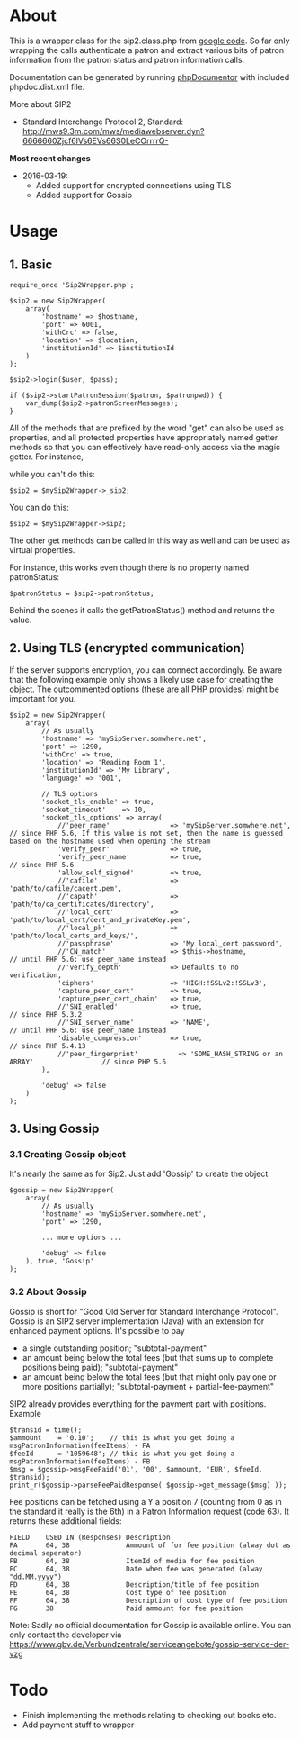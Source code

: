 # About
This is a wrapper class for the sip2.class.php from [google code](https://code.google.com/p/php-sip2/). So far only wrapping the calls authenticate a patron and extract various bits of patron information from the patron status and patron information calls.

Documentation can be generated by running [phpDocumentor](http://www.phpdoc.org/) with included phpdoc.dist.xml file.

More about SIP2
* Standard Interchange Protocol 2, Standard: http://mws9.3m.com/mws/mediawebserver.dyn?6666660Zjcf6lVs6EVs66S0LeCOrrrrQ-

**Most recent changes**
* 2016-03-19:
  * Added support for encrypted connections using TLS
  * Added support for Gossip


# Usage

## 1. Basic
```
require_once 'Sip2Wrapper.php';

$sip2 = new Sip2Wrapper(
    array(
        'hostname' => $hostname,
        'port' => 6001,
        'withCrc' => false,
        'location' => $location,
        'institutionId' => $institutionId
    )
);

$sip2->login($user, $pass);

if ($sip2->startPatronSession($patron, $patronpwd)) {
    var_dump($sip2->patronScreenMessages);
}
```

All of the methods that are prefixed by the word "get" can also be used as properties,
and all protected properties have appropriately named getter methods so that you can effectively
have read-only access via the magic getter.  For instance, 

while you can't do this:  

    $sip2 = $mySip2Wrapper->_sip2;

You can do this:

    $sip2 = $mySip2Wrapper->sip2;

The other get methods can be called in this way as well and can be used as virtual properties.

For instance, this works even though there is no property named patronStatus:

    $patronStatus = $sip2->patronStatus;

Behind the scenes it calls the getPatronStatus() method and returns the value.


## 2. Using TLS (encrypted communication)
If the server supports encryption, you can connect accordingly. Be aware that the following example only shows a likely use case for creating the object.
The outcommented options (these are all PHP provides) might be important for you.
```
$sip2 = new Sip2Wrapper(
    array(
        // As usually
        'hostname' => 'mySipServer.somwhere.net',
        'port' => 1290,
        'withCrc' => true,
        'location' => 'Reading Room 1',
        'institutionId' => 'My Library',
        'language' => '001',

        // TLS options
        'socket_tls_enable' => true,
        'socket_timeout'    => 10,
        'socket_tls_options' => array(
            //'peer_name'               => 'mySipServer.somwhere.net',                      // since PHP 5.6, If this value is not set, then the name is guessed based on the hostname used when opening the stream
            'verify_peer'               => true,
            'verify_peer_name'          => true,                                            // since PHP 5.6
            'allow_self_signed'         => true,
            //'cafile'                  => 'path/to/cafile/cacert.pem',
            //'capath'                  => 'path/to/ca_certificates/directory',
            //'local_cert'              => 'path/to/local_cert/cert_and_privateKey.pem',
            //'local_pk'                => 'path/to/local_certs_and_keys/',
            //'passphrase'              => 'My local_cert password',
            //'CN_match'                => $this->hostname,                                 // until PHP 5.6: use peer_name instead
            //'verify_depth'            => Defaults to no verification,
            'ciphers'                   => 'HIGH:!SSLv2:!SSLv3',
            'capture_peer_cert'         => true,
            'capture_peer_cert_chain'   => true,
            //'SNI_enabled'             => true,                                            // since PHP 5.3.2
            //'SNI_server_name'         => 'NAME',                                          // until PHP 5.6: use peer_name instead
            'disable_compression'       => true,                                            // since PHP 5.4.13
            //'peer_fingerprint'          => 'SOME_HASH_STRING or an ARRAY'                 // since PHP 5.6
        ),

        'debug' => false
    )
);
```


## 3. Using Gossip

### 3.1 Creating Gossip object
It's nearly the same as for Sip2. Just add 'Gossip' to create the object
```
$gossip = new Sip2Wrapper(
    array(
        // As usually
        'hostname' => 'mySipServer.somwhere.net',
        'port' => 1290,

        ... more options ...

        'debug' => false
    ), true, 'Gossip'
);
```


### 3.2 About Gossip
Gossip is short for "Good Old Server for Standard Interchange Protocol". Gossip is an SIP2 server implementation (Java) with an extension for enhanced payment options. It's possible to pay
* a single outstanding position; "subtotal-payment"
* an amount being below the total fees (but that sums up to complete positions being paid); "subtotal-payment"
* an amount being below the total fees (but that might only pay one or more positions partially); "subtotal-payment + partial-fee-payment"

SIP2 already provides everything for the payment part with positions. Example
```
$transid = time();
$ammount    = '0.10';    // this is what you get doing a msgPatronInformation(feeItems) - FA
$feeId      = '1059648'; // this is what you get doing a msgPatronInformation(feeItems) - FB
$msg = $gossip->msgFeePaid('01', '00', $ammount, 'EUR', $feeId, $transid);
print_r($gossip->parseFeePaidResponse( $gossip->get_message($msg) ));
```

Fee positions can be fetched using a Y a position 7 (counting from 0 as in the standard it really is the 6th) in a Patron Information request (code 63). It returns these additional fields:
```
FIELD    USED IN (Responses) Description
FA       64, 38              Ammount of for fee position (alway dot as decimal seperator)
FB       64, 38              ItemId of media for fee position
FC       64, 38              Date when fee was generated (alway "dd.MM.yyyy")
FD       64, 38              Description/title of fee position
FE       64, 38              Cost type of fee position
FF       64, 38              Description of cost type of fee position
FG       38                  Paid ammount for fee position
```

Note: Sadly no official documentation for Gossip is available online. You can only contact the developer via https://www.gbv.de/Verbundzentrale/serviceangebote/gossip-service-der-vzg


# Todo
* Finish implementing the methods relating to checking out books etc.
* Add payment stuff to wrapper
